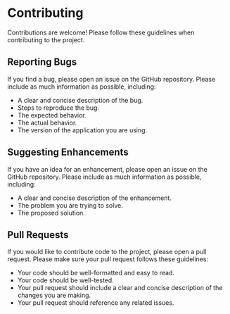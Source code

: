 # Contributing

Contributions are welcome! Please follow these guidelines when contributing to the project.

## Reporting Bugs

If you find a bug, please open an issue on the GitHub repository. Please include as much information as possible, including:

*   A clear and concise description of the bug.
*   Steps to reproduce the bug.
*   The expected behavior.
*   The actual behavior.
*   The version of the application you are using.

## Suggesting Enhancements

If you have an idea for an enhancement, please open an issue on the GitHub repository. Please include as much information as possible, including:

*   A clear and concise description of the enhancement.
*   The problem you are trying to solve.
*   The proposed solution.

## Pull Requests

If you would like to contribute code to the project, please open a pull request. Please make sure your pull request follows these guidelines:

*   Your code should be well-formatted and easy to read.
*   Your code should be well-tested.
*   Your pull request should include a clear and concise description of the changes you are making.
*   Your pull request should reference any related issues.